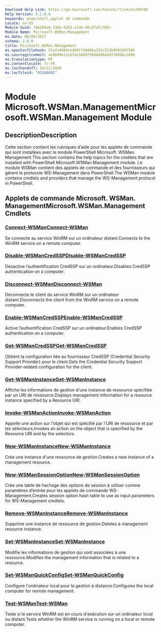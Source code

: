 ```yaml
---
Download Help Link: https://go.microsoft.com/fwlink/?linkid=390788
Help Version: 5.2.0.0
keywords: powershell,applet de commande
Locale: en-US
Module Guid: 766204a6-330e-4263-a7ab-46c87afc366c
Module Name: Microsoft.WSMan.Management
ms.date: 06/09/2017
schema: 2.0.0
title: Microsoft.WSMan.Management
ms.openlocfilehash: 57efe9d841ed09ffd8d66a125c533b9582d97506
ms.sourcegitcommit: ae8b89e12c6fa2108075888dd6da92788d6c2888
ms.translationtype: MT
ms.contentlocale: fr-FR
ms.lasthandoff: 10/21/2020
ms.locfileid: "93208682"
---
```

# <span data-ttu-id="709a0-103">Module Microsoft.WSMan.Management</span><span class="sxs-lookup"><span data-stu-id="709a0-103">Microsoft.WSMan.Management Module</span></span>

## <span data-ttu-id="709a0-104">Description</span><span class="sxs-lookup"><span data-stu-id="709a0-104">Description</span></span>

<span data-ttu-id="709a0-105">Cette section contient les rubriques d’aide pour les applets de commande qui sont installées avec le module PowerShell Microsoft. WSMan. Management.</span><span class="sxs-lookup"><span data-stu-id="709a0-105">This section contains the help topics for the cmdlets that are installed with PowerShell Microsoft.WSMan.Management module.</span></span> <span data-ttu-id="709a0-106">Le module WSMan contient des applets de commande et des fournisseurs qui gèrent le protocole WS-Management dans PowerShell.</span><span class="sxs-lookup"><span data-stu-id="709a0-106">The WSMan module contains cmdlets and providers that manage the WS-Management protocol in PowerShell.</span></span>

## <span data-ttu-id="709a0-107">Applets de commande Microsoft. WSMan. Management</span><span class="sxs-lookup"><span data-stu-id="709a0-107">Microsoft.WSMan.Management Cmdlets</span></span>

### [<span data-ttu-id="709a0-108">Connect-WSMan</span><span class="sxs-lookup"><span data-stu-id="709a0-108">Connect-WSMan</span></span>](Connect-WSMan.md)
<span data-ttu-id="709a0-109">Se connecte au service WinRM sur un ordinateur distant.</span><span class="sxs-lookup"><span data-stu-id="709a0-109">Connects to the WinRM service on a remote computer.</span></span>

### [<span data-ttu-id="709a0-110">Disable-WSManCredSSP</span><span class="sxs-lookup"><span data-stu-id="709a0-110">Disable-WSManCredSSP</span></span>](Disable-WSManCredSSP.md)
<span data-ttu-id="709a0-111">Désactive l’authentification CredSSP sur un ordinateur.</span><span class="sxs-lookup"><span data-stu-id="709a0-111">Disables CredSSP authentication on a computer.</span></span>

### [<span data-ttu-id="709a0-112">Disconnect-WSMan</span><span class="sxs-lookup"><span data-stu-id="709a0-112">Disconnect-WSMan</span></span>](Disconnect-WSMan.md)
<span data-ttu-id="709a0-113">Déconnecte le client du service WinRM sur un ordinateur distant.</span><span class="sxs-lookup"><span data-stu-id="709a0-113">Disconnects the client from the WinRM service on a remote computer.</span></span>

### [<span data-ttu-id="709a0-114">Enable-WSManCredSSP</span><span class="sxs-lookup"><span data-stu-id="709a0-114">Enable-WSManCredSSP</span></span>](Enable-WSManCredSSP.md)
<span data-ttu-id="709a0-115">Active l’authentification CredSSP sur un ordinateur.</span><span class="sxs-lookup"><span data-stu-id="709a0-115">Enables CredSSP authentication on a computer.</span></span>

### [<span data-ttu-id="709a0-116">Get-WSManCredSSP</span><span class="sxs-lookup"><span data-stu-id="709a0-116">Get-WSManCredSSP</span></span>](Get-WSManCredSSP.md)
<span data-ttu-id="709a0-117">Obtient la configuration liée au fournisseur CredSSP (Credential Security Support Provider) pour le client.</span><span class="sxs-lookup"><span data-stu-id="709a0-117">Gets the Credential Security Support Provider-related configuration for the client.</span></span>

### [<span data-ttu-id="709a0-118">Get-WSManInstance</span><span class="sxs-lookup"><span data-stu-id="709a0-118">Get-WSManInstance</span></span>](Get-WSManInstance.md)
<span data-ttu-id="709a0-119">Affiche les informations de gestion d'une instance de ressource spécifiée par un URI de ressource.</span><span class="sxs-lookup"><span data-stu-id="709a0-119">Displays management information for a resource instance specified by a Resource URI.</span></span>

### [<span data-ttu-id="709a0-120">Invoke-WSManAction</span><span class="sxs-lookup"><span data-stu-id="709a0-120">Invoke-WSManAction</span></span>](Invoke-WSManAction.md)
<span data-ttu-id="709a0-121">Appelle une action sur l'objet qui est spécifié par l'URI de ressource et par les sélecteurs.</span><span class="sxs-lookup"><span data-stu-id="709a0-121">Invokes an action on the object that is specified by the Resource URI and by the selectors.</span></span>

### [<span data-ttu-id="709a0-122">New-WSManInstance</span><span class="sxs-lookup"><span data-stu-id="709a0-122">New-WSManInstance</span></span>](New-WSManInstance.md)
<span data-ttu-id="709a0-123">Crée une instance d'une ressource de gestion.</span><span class="sxs-lookup"><span data-stu-id="709a0-123">Creates a new instance of a management resource.</span></span>

### [<span data-ttu-id="709a0-124">New-WSManSessionOption</span><span class="sxs-lookup"><span data-stu-id="709a0-124">New-WSManSessionOption</span></span>](New-WSManSessionOption.md)
<span data-ttu-id="709a0-125">Crée une table de hachage des options de session à utiliser comme paramètres d’entrée pour les applets de commande WS-Management.</span><span class="sxs-lookup"><span data-stu-id="709a0-125">Creates session option hash table to use as input parameters for WS-Management cmdlets.</span></span>

### [<span data-ttu-id="709a0-126">Remove-WSManInstance</span><span class="sxs-lookup"><span data-stu-id="709a0-126">Remove-WSManInstance</span></span>](Remove-WSManInstance.md)
<span data-ttu-id="709a0-127">Supprime une instance de ressource de gestion.</span><span class="sxs-lookup"><span data-stu-id="709a0-127">Deletes a management resource instance.</span></span>

### [<span data-ttu-id="709a0-128">Set-WSManInstance</span><span class="sxs-lookup"><span data-stu-id="709a0-128">Set-WSManInstance</span></span>](Set-WSManInstance.md)
<span data-ttu-id="709a0-129">Modifie les informations de gestion qui sont associées à une ressource.</span><span class="sxs-lookup"><span data-stu-id="709a0-129">Modifies the management information that is related to a resource.</span></span>

### [<span data-ttu-id="709a0-130">Set-WSManQuickConfig</span><span class="sxs-lookup"><span data-stu-id="709a0-130">Set-WSManQuickConfig</span></span>](Set-WSManQuickConfig.md)
<span data-ttu-id="709a0-131">Configure l'ordinateur local pour la gestion à distance.</span><span class="sxs-lookup"><span data-stu-id="709a0-131">Configures the local computer for remote management.</span></span>

### [<span data-ttu-id="709a0-132">Test-WSMan</span><span class="sxs-lookup"><span data-stu-id="709a0-132">Test-WSMan</span></span>](Test-WSMan.md)
<span data-ttu-id="709a0-133">Teste si le service WinRM est en cours d'exécution sur un ordinateur local ou distant.</span><span class="sxs-lookup"><span data-stu-id="709a0-133">Tests whether the WinRM service is running on a local or remote computer.</span></span>

